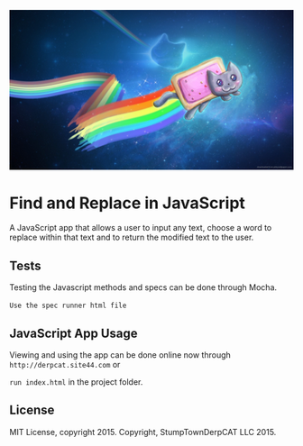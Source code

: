 ![alt tag](https://github.com/imanmafi/findAndReplace/blob/master/img/background.jpg)

# Find and Replace in JavaScript

A JavaScript app that allows a user to input any text, choose a word to replace within that text and to return the modified text to the user. 

## Tests

Testing the Javascript methods and specs can be done through Mocha.

`Use the spec runner html file`

## JavaScript App Usage

Viewing and using the app can be done online now through `http://derpcat.site44.com` or

`run index.html` in the project folder.

## License

MIT License, copyright 2015. 
Copyright, StumpTownDerpCAT LLC 2015. 

